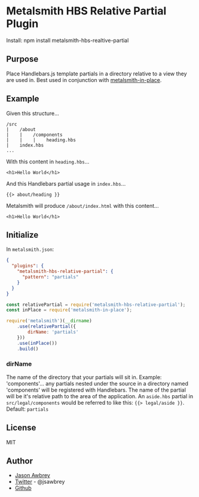 # Metalsmith HBS Relative Partial Plugin
Install: npm install metalsmith-hbs-realtive-partial

## Purpose

Place Handlebars.js template partials in a directory relative to a view they are used in. Best used in conjunction with [metalsmith-in-place](https://github.com/superwolff/metalsmith-in-place).

## Example

Given this structure...
```
/src
|    /about
|    |    /components
|    |    |    heading.hbs
|    index.hbs
...
```

With this content in `heading.hbs`...
```
<h1>Hello World</h1>
```

And this Handlebars partial usage in `index.hbs`...
```
{{> about/heading }}
```

Metalsmith will produce `/about/index.html` with this content...
```
<h1>Hello World</h1>
```

## Initialize

In `metalsmith.json`:

```json
{
  "plugins": {
    "metalsmith-hbs-relative-partial": {
      "pattern": "partials"
    }
  }
}
```

```js
const relativePartial = require('metalsmith-hbs-relative-partial');
const inPlace = require('metalsmith-in-place');

require('metalsmith')(__dirname)
    .use(relativePartial({
        dirName: 'partials'
    }))
    .use(inPlace())
    .build()
```

### dirName
The name of the directory that your partials will sit in.
Example: 'components'... any partials nested under the source in a directory named 'components' will be registered with Handlebars.
The name of the partial will be it's relative path to the area of the application. An `aside.hbs` partial in `src/legal/components` would be referred to like this: `{{> legal/aside }}`.
Default: `partials`


## License
MIT

## Author
* [Jason Awbrey](https://jason-awbrey.com)
* [Twitter](https://twitter.com/jsawbrey) - @jsawbrey
* [Github](https://github.com/jsonberry)
